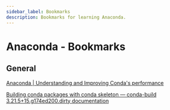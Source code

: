 ```yaml
---
sidebar_label: Bookmarks
description: Bookmarks for learning Anaconda.
---
```


# Anaconda - Bookmarks

## General

[Anaconda | Understanding and Improving Conda's performance](https://www.anaconda.com/blog/understanding-and-improving-condas-performance)

[Building conda packages with conda skeleton — conda-build 3.21.5+15.g174ed200.dirty documentation](https://conda.io/projects/conda-build/en/latest/user-guide/tutorials/build-pkgs-skeleton.html)